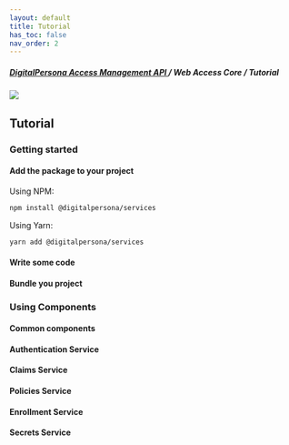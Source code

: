 ```yaml
---
layout: default
title: Tutorial
has_toc: false
nav_order: 2
---
```

##### [DigitalPersona Access Management API ](https://hidglobal.github.io/digitalpersona-access-management-api/)/ Web Access Core / Tutorial  
![](assets/HID-DPAM-Core.png)  
## Tutorial

### Getting started

#### Add the package to your project

Using NPM:
```bash
npm install @digitalpersona/services
```
Using Yarn:
```bash
yarn add @digitalpersona/services
```

#### Write some code

#### Bundle you project

### Using Components

#### Common components

#### Authentication Service

#### Claims Service

#### Policies Service

#### Enrollment Service

#### Secrets Service
